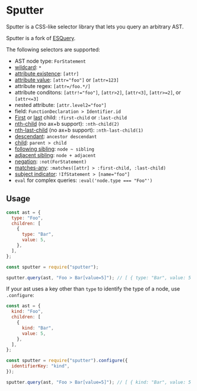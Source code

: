 # Sputter

Sputter is a CSS-like selector library that lets you query an arbitrary AST.

Sputter is a fork of [ESQuery](https://github.com/estools/esquery).

The following selectors are supported:

- AST node type: `ForStatement`
- [wildcard](http://dev.w3.org/csswg/selectors4/#universal-selector): `*`
- [attribute existence](http://dev.w3.org/csswg/selectors4/#attribute-selectors): `[attr]`
- [attribute value](http://dev.w3.org/csswg/selectors4/#attribute-selectors): `[attr="foo"]` or `[attr=123]`
- attribute regex: `[attr=/foo.*/]`
- attribute conditons: `[attr!="foo"]`, `[attr>2]`, `[attr<3]`, `[attr>=2]`, or `[attr<=3]`
- nested attribute: `[attr.level2="foo"]`
- field: `FunctionDeclaration > Identifier.id`
- [First](http://dev.w3.org/csswg/selectors4/#the-first-child-pseudo) or [last](http://dev.w3.org/csswg/selectors4/#the-last-child-pseudo) child: `:first-child` or `:last-child`
- [nth-child](http://dev.w3.org/csswg/selectors4/#the-nth-child-pseudo) (no ax+b support): `:nth-child(2)`
- [nth-last-child](http://dev.w3.org/csswg/selectors4/#the-nth-last-child-pseudo) (no ax+b support): `:nth-last-child(1)`
- [descendant](http://dev.w3.org/csswg/selectors4/#descendant-combinators): `ancestor descendant`
- [child](http://dev.w3.org/csswg/selectors4/#child-combinators): `parent > child`
- [following sibling](http://dev.w3.org/csswg/selectors4/#general-sibling-combinators): `node ~ sibling`
- [adjacent sibling](http://dev.w3.org/csswg/selectors4/#adjacent-sibling-combinators): `node + adjacent`
- [negation](http://dev.w3.org/csswg/selectors4/#negation-pseudo): `:not(ForStatement)`
- [matches-any](http://dev.w3.org/csswg/selectors4/#matches): `:matches([attr] > :first-child, :last-child)`
- [subject indicator](http://dev.w3.org/csswg/selectors4/#subject): `!IfStatement > [name="foo"]`
- `eval` for complex queries: `:eval('node.type === "Foo"')`

## Usage

```js
const ast = {
  type: "Foo",
  children: [
    {
      type: "Bar",
      value: 5,
    },
  ],
};

const sputter = require("sputter");

sputter.query(ast, "Foo > Bar[value=5]"); // [ { type: "Bar", value: 5 } ]
```

If your ast uses a key other than `type` to identify the type of a node, use `.configure`:

```js
const ast = {
  kind: "Foo",
  children: [
    {
      kind: "Bar",
      value: 5,
    },
  ],
};

const sputter = require("sputter").configure({
  identifierKey: "kind",
});

sputter.query(ast, "Foo > Bar[value=5]"); // [ { kind: "Bar", value: 5 } ]
```
